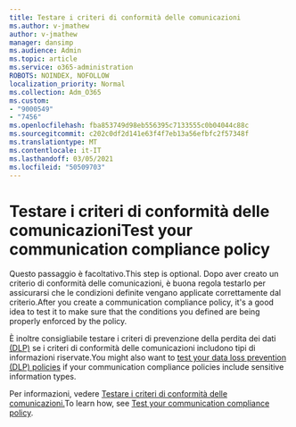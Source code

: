 ```yaml
---
title: Testare i criteri di conformità delle comunicazioni
ms.author: v-jmathew
author: v-jmathew
manager: dansimp
ms.audience: Admin
ms.topic: article
ms.service: o365-administration
ROBOTS: NOINDEX, NOFOLLOW
localization_priority: Normal
ms.collection: Adm_O365
ms.custom:
- "9000549"
- "7456"
ms.openlocfilehash: fba853749d98eb556395c7133555c0b04044c88c
ms.sourcegitcommit: c202c0df2d141e63f4f7eb13a56efbfc2f57348f
ms.translationtype: MT
ms.contentlocale: it-IT
ms.lasthandoff: 03/05/2021
ms.locfileid: "50509703"
---
```

# <a name="test-your-communication-compliance-policy"></a><span data-ttu-id="d092b-102">Testare i criteri di conformità delle comunicazioni</span><span class="sxs-lookup"><span data-stu-id="d092b-102">Test your communication compliance policy</span></span>

<span data-ttu-id="d092b-103">Questo passaggio è facoltativo.</span><span class="sxs-lookup"><span data-stu-id="d092b-103">This step is optional.</span></span> <span data-ttu-id="d092b-104">Dopo aver creato un criterio di conformità delle comunicazioni, è buona regola testarlo per assicurarsi che le condizioni definite vengano applicate correttamente dal criterio.</span><span class="sxs-lookup"><span data-stu-id="d092b-104">After you create a communication compliance policy, it's a good idea to test it to make sure that the conditions you defined are being properly enforced by the policy.</span></span>

<span data-ttu-id="d092b-105">È inoltre consigliabile testare i criteri di prevenzione della perdita dei dati [(DLP)](https://go.microsoft.com/fwlink/?linkid=2110890) se i criteri di conformità delle comunicazioni includono tipi di informazioni riservate.</span><span class="sxs-lookup"><span data-stu-id="d092b-105">You might also want to [test your data loss prevention (DLP) policies](https://go.microsoft.com/fwlink/?linkid=2110890) if your communication compliance policies include sensitive information types.</span></span>

<span data-ttu-id="d092b-106">Per informazioni, vedere [Testare i criteri di conformità delle comunicazioni.](https://go.microsoft.com/fwlink/?linkid=2111304)</span><span class="sxs-lookup"><span data-stu-id="d092b-106">To learn how, see [Test your communication compliance policy](https://go.microsoft.com/fwlink/?linkid=2111304).</span></span>
